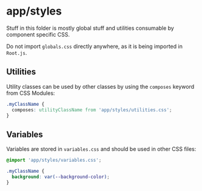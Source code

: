 # app/styles

Stuff in this folder is mostly global stuff and utilities consumable by
component specific CSS.

Do not import `globals.css` directly anywhere, as it is being imported in
`Root.js`.

## Utilities

Utility classes can be used by other classes by using the `composes` keyword
from CSS Modules:

```css
.myClassName {
  composes: utilityClassName from 'app/styles/utilities.css';
}
```

## Variables

Variables are stored in `variables.css` and should be used in other CSS files:

```css
@import 'app/styles/variables.css';

.myClassName {
  background: var(--background-color);
}
```
